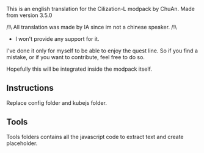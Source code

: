 This is an english translation for the Cilization-L modpack by ChuAn.
Made from version 3.5.0

/!\ All translation was made by IA since im not a chinese speaker. /!\

 - I won't provide any support for it. 

I've done it only for myself to be able to enjoy the quest line. 
So if you find a mistake, or if you want to contribute, feel free to do so.

Hopefully this will be integrated inside the modpack itself.

## Instructions
Replace config folder and kubejs folder.

## Tools
Tools folders contains all the javascript code to extract text and create placeholder. 